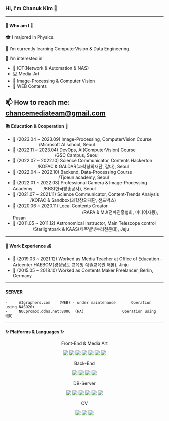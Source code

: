 ### Hi, I'm Chanuk Kim 👋
---
#### 🔭 Who am I 🔬
 🎓 I majored in Physics.
 
 📐 I’m currently learning ComputerVision & Data Engineering
 
 🌈 I’m interested in 
   -  🔌 IOT(Network & Automation & NAS)
   -  💻 Media-Art 
   -  👀 Image-Processing & Computer Vision 
   -  📜 WEB Contents
                      
                      
 📫 How to reach me: chancemediateam@gmail.com
 ---
 #### 	📚 Education & Cooperation 👯
 - 👯 (2023.04 ~ 2023.09) Image-Processing, ComputerVision Course &nbsp;&nbsp;&nbsp;&nbsp;&nbsp;&nbsp;&nbsp;&nbsp;&nbsp;&nbsp;&nbsp;&nbsp;&nbsp;&nbsp;&nbsp;&nbsp;&nbsp;&nbsp;&nbsp;&nbsp;       /Microsoft AI school, Seoul      
 - 👯 (2022.11 ~ 2023.04) DevOps, AI(ComputerVision) Course  &nbsp;&nbsp;&nbsp;&nbsp;&nbsp;&nbsp;&nbsp;&nbsp;&nbsp;&nbsp;&nbsp;&nbsp;&nbsp;&nbsp;&nbsp;&nbsp;&nbsp;&nbsp;&nbsp;&nbsp;&nbsp;&nbsp;&nbsp;&nbsp;&nbsp;&nbsp;&nbsp;&nbsp;&nbsp;&nbsp;&nbsp;&nbsp;&nbsp;       	  /GSC Campus, Seoul      
 - 👯 (2022.07 ~ 2022.10) Science Communicator, Contents Hackerton &nbsp;&nbsp;&nbsp;&nbsp;&nbsp;&nbsp;&nbsp;&nbsp;&nbsp;&nbsp;&nbsp;&nbsp;&nbsp;&nbsp;&nbsp;&nbsp;&nbsp;&nbsp;&nbsp;         /KOFAC & GALDAR(과학창의재단, 갈다), Seoul	
 - 👯 (2022.04 ~ 2022.10) Backend, Data-Processing Course  &nbsp;&nbsp;&nbsp;&nbsp;&nbsp;&nbsp;&nbsp;&nbsp;&nbsp;&nbsp;&nbsp;&nbsp;&nbsp;&nbsp;&nbsp;&nbsp;&nbsp;&nbsp;&nbsp;&nbsp;&nbsp;&nbsp;&nbsp;&nbsp;&nbsp;&nbsp;&nbsp;&nbsp;&nbsp;&nbsp;&nbsp;&nbsp;&nbsp;&nbsp;&nbsp;&nbsp;         	  /Tjoeun academy, Seoul        
 - 👯 (2022.01 ~ 2022.03) Professional Camera & Image-Processing Academy &nbsp;&nbsp;&nbsp;&nbsp;&nbsp;&nbsp;&nbsp; /KBS(한국방송공사), Seoul                     
 - 👯 (2021.07 ~ 2021.11) Science Communicator, Content-Trends Analysis  &nbsp;&nbsp;&nbsp;&nbsp;&nbsp;&nbsp;&nbsp;&nbsp;&nbsp;&nbsp;&nbsp;&nbsp;&nbsp; /KOFAC & Sandbox(과학창의재단, 샌드박스)
 - 👯 (2020.06 ~ 2020.11) Local Contents Creator &nbsp;&nbsp;&nbsp;&nbsp;&nbsp;&nbsp;&nbsp;&nbsp;&nbsp;&nbsp;&nbsp;&nbsp;&nbsp;&nbsp;&nbsp;&nbsp;&nbsp;&nbsp;&nbsp;&nbsp;&nbsp;&nbsp;&nbsp;&nbsp;&nbsp;&nbsp;&nbsp;&nbsp;&nbsp;&nbsp;&nbsp;&nbsp;&nbsp;&nbsp;&nbsp;&nbsp;&nbsp;&nbsp;&nbsp;&nbsp;&nbsp;&nbsp;&nbsp;&nbsp;&nbsp;&nbsp;&nbsp;&nbsp;&nbsp;&nbsp;&nbsp;&nbsp;&nbsp;&nbsp;&nbsp;                      /RAPA & MJ(전파진흥협회, 미디어자몽), Pusan
 - 👯 (2011.05 ~ 2011.12) Astronomical instructor, Main Telescope control &nbsp;&nbsp;&nbsp;&nbsp;&nbsp;&nbsp;&nbsp;&nbsp;&nbsp;&nbsp;&nbsp;&nbsp;&nbsp;&nbsp;&nbsp;&nbsp;/Starlightpark & KAAS(제주별빛누리천문대), Jeju  
 
 
---
 #### 👔 Work Experience 💰

- 🏢 (2019.03 ~ 2021.12) Worked as Media Teacher at Office of Education - Artcenter HAEBOM(경상남도 교육청 예술교육원 해봄), Jinju 
- 🏢 (2015.05 ~ 2018.10) Worked as Contents Maker Freelancer, Berlin, Germany 

---
<!-- #### :압정: Tech Stack :압정:
<img src="https://img.shields.io/badge/Python-3776AB?style=for-the-badge&logo=Python&logoColor=white"> <img src="https://img.shields.io/badge/Jupyter-F37626?style=for-the-badge&logo=Jupyter&logoColor=white"> <img src="https://img.shields.io/badge/VSCode-007ACC?style=for-the-badge&logo=VSCode&logoColor=white"> <img src="https://img.shields.io/badge/OpenCV-5C3EE8?style=for-the-badge&logo=OpenCV&logoColor=white"> <img src="https://img.shields.io/badge/YOLO-00FFFF?style=for-the-badge&logo=YOLO&logoColor=white"> <img src="https://img.shields.io/badge/Keras-D00000?style=for-the-badge&logo=Keras&logoColor=white"> <img src="https://img.shields.io/badge/Pytorch-EE4C2C?style=for-the-badge&logo=Pytorch&logoColor=white"> <img src="https://img.shields.io/badge/MySQL-4479A1?style=for-the-badge&logo=MySQL&logoColor=white">
---
[![Top Langs](https://github-readme-stats.vercel.app/api/top-langs/?username=astrophotographer&layout=compact)](https://github.com/astrophotographer/github-readme-stats) -->

  #### SERVER 

	-	  AIgraphers.com 	(WEB) - under maintenance       Operation using NAS920+
	-	  NUCpromox.ddns.net:8006  (HA)  			  	Operation using NUC
---

#### <p>✨ Platforms & Languages ✨</p>
</div>
<div align="center">

	
  <p> Front-End & Media Art  <p>
  <img src="https://img.shields.io/badge/JavaScript-F7DF1E?style=flat&logo=JavaScript&logoColor=white" />
	<img src="https://img.shields.io/badge/HTML5-E34F26?style=flat&logo=HTML5&logoColor=white" />
	<img src="https://img.shields.io/badge/CSS3-1572B6?style=flat&logo=CSS3&logoColor=white" />
	<img src="https://img.shields.io/badge/jQuery-0769AD?style=flat&logo=jQuery&logoColor=white" />
	  <img src="https://img.shields.io/badge/Bootstrap-7952B3?style=flat&logo=Bootstrap&logoColor=white" />
	  <img src="https://img.shields.io/badge/react-61DAFB?style=flat&logo=react&logoColor=black"> 
<!-- 	  <img src="https://img.shields.io/badge/vue.js-4FC08D?style=flat&logo=vue.js&logoColor=white">  -->
	  <img src="https://img.shields.io/badge/Three.js-000000?style=flat&logo=Three.js&logoColor=white" />
	<br>
  <p> Back-End <p>
  	<img src="https://img.shields.io/badge/Java-007396?style=flat&logo=Conda-Forge&logoColor=white" />
	<img src="https://img.shields.io/badge/Spring-6DB33F?style=flat&logo=Spring&logoColor=white" />
 	 <img src="https://img.shields.io/badge/python-3776AB?style=flat&logo=python&logoColor=white">
 	 <img src="https://img.shields.io/badge/django-092E20?style=flat&logo=django&logoColor=white">
	<br> 
   <p> DB-Server <p>
  	<img src="https://img.shields.io/badge/Linux-FCC624?style=flat&logo=Linux&logoColor=white" />
	<img src="https://img.shields.io/badge/AWS-232F3E?style=flat&logo=amazonaws&logoColor=white"> 
	<img src="https://img.shields.io/badge/Oracle%20SQL-F80000?style=flat&logo=Oracle&logoColor=white" />
	<img src="https://img.shields.io/badge/MySQL-4479A1?style=flat&logo=MySQL&logoColor=white" />
	<img src="https://img.shields.io/badge/MariaDB-003545?style=flat&logo=MariaDB&logoColor=white" />
	<img src="https://img.shields.io/badge/Docker-2496ED?style=flat&logo=Docker&logoColor=white" />
	
   <p> CV <P>
	<img src="https://img.shields.io/badge/Tensorflow-FF6F00?style=flat&logo=Tensorflow&logoColor=white" />
	<img src="https://img.shields.io/badge/Keras-D00000?style=flat&logo=Keras&logoColor=white" />
	<img src="https://img.shields.io/badge/Pytorch-EE4C2C?style=flat&logo=Pytorch&logoColor=white" />
	   


